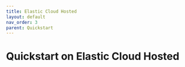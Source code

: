 ```yaml
---
title: Elastic Cloud Hosted
layout: default
nav_order: 3
parent: Quickstart
---
```


# Quickstart on Elastic Cloud Hosted